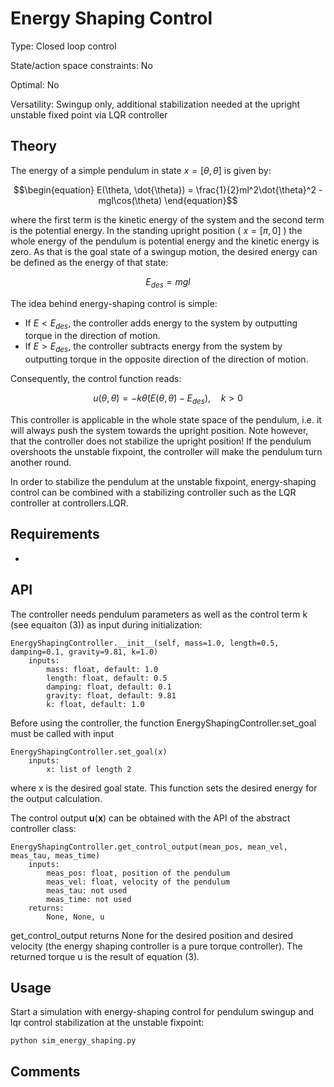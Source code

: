 #  Energy Shaping Control #

Type: Closed loop control

State/action space constraints: No

Optimal: No

Versatility: Swingup only, additional stabilization needed at the upright unstable fixed point via LQR controller

## Theory #

The energy of a simple pendulum in state $`x = [\theta, \dot{\theta}]`$ is given by:

```math
\begin{equation}
E(\theta, \dot{\theta}) = \frac{1}{2}ml^2\dot{\theta}^2 - mgl\cos(\theta)
\end{equation}
```

where the first term is the kinetic energy of the system and the second term is the potential energy.
In the standing upright position ( $`x = [\pi, 0]`$ ) the whole energy of the pendulum is potential energy and the kinetic energy is zero. As that is the goal state of a swingup motion, the desired energy can be defined as the energy of that state:

```math
\begin{equation}
E_{des} = mgl
\end{equation}
```

The idea behind energy-shaping control is simple:

- If $` E < E_{des} `$, the controller adds energy to the system by outputting torque in the direction of motion.
- If $` E > E_{des} `$, the controller subtracts energy from the system by outputting torque in the opposite direction of the direction of motion.

Consequently, the control function reads:

```math
\begin{equation}
u(\theta, \dot{\theta}) = -k \dot{\theta} \left( E(\theta, \dot{\theta}) - E_{des} \right), \quad k > 0
\end{equation}
```

This controller is applicable in the whole state space of the pendulum, i.e. it will always push the system towards the upright position. Note however, that the controller does not stabilize the upright position! If the pendulum overshoots the unstable fixpoint, the controller will make the pendulum turn another round.

In order to stabilize the pendulum at the unstable fixpoint, energy-shaping control can be combined with a stabilizing controller such as the LQR controller at controllers.LQR.

## Requirements #

-

## API

The controller needs pendulum parameters as well as the control term k (see equaiton (3)) as input during initialization:

    EnergyShapingController.__init__(self, mass=1.0, length=0.5, damping=0.1, gravity=9.81, k=1.0)
        inputs:
            mass: float, default: 1.0
            length: float, default: 0.5
            damping: float, default: 0.1
            gravity: float, default: 9.81
            k: float, default: 1.0

Before using the controller, the function EnergyShapingController.set_goal must be called with input

    EnergyShapingController.set_goal(x)
        inputs:
            x: list of length 2

where x is the desired goal state. This function sets the desired energy for the output calculation.

The control output $`\mathbf{u}(\mathbf{x})`$ can be obtained with the API of the abstract controller class:

    EnergyShapingController.get_control_output(mean_pos, mean_vel, meas_tau, meas_time)
        inputs:
            meas_pos: float, position of the pendulum
            meas_vel: float, velocity of the pendulum
            meas_tau: not used
            meas_time: not used
        returns:
            None, None, u

get_control_output returns None for the desired position and desired velocity (the energy shaping controller is a pure torque controller). The returned torque u is the result of equation (3).

## Usage #

Start a simulation with energy-shaping control for pendulum swingup and lqr control stabilization at the unstable fixpoint:

    python sim_energy_shaping.py


## Comments

